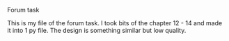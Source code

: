 Forum task

This is my file of the forum task. I took bits of the chapter 12 - 14 and made it into 1 py file. The design is something similar but low quality. 
